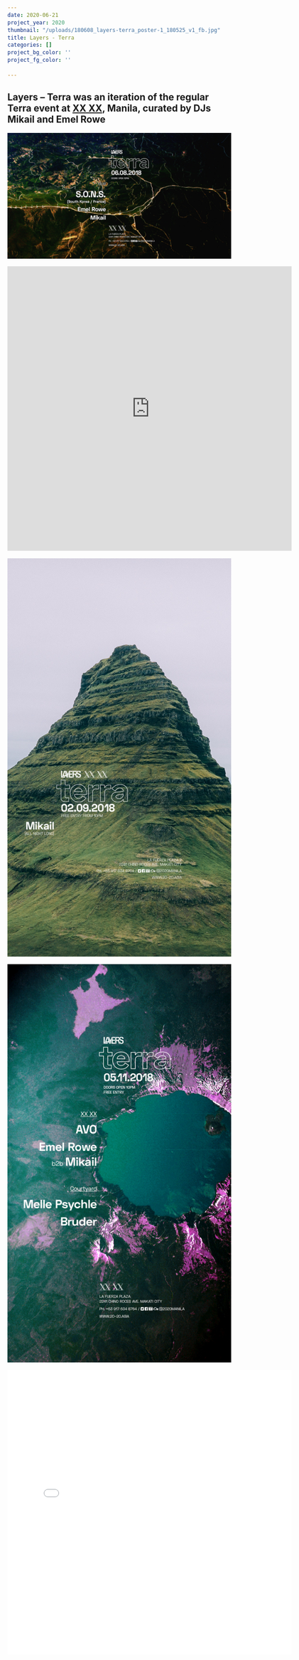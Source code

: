 ```yaml
---
date: 2020-06-21
project_year: 2020
thumbnail: "/uploads/180608_layers-terra_poster-1_180525_v1_fb.jpg"
title: Layers - Terra
categories: []
project_bg_color: ''
project_fg_color: ''

---
```

## Layers – Terra was an iteration of the regular Terra event at [XX XX](20-20.asia "XX XX"), Manila, curated by DJs Mikail and Emel Rowe

![](/uploads/180608_layers-terra_poster-1_180525_v1_fb.jpg)

<div class="video-responsive video-square"> <iframe src="https://player.vimeo.com/video/431138893" width="640" height="640" frameborder="0" allow="autoplay; fullscreen" allowfullscreen></iframe> </div>

![](/uploads/180209_layers-terra_poster-1_180209_v2_story.jpg)

![](/uploads/180511_layers-terra_poster-1_180507_v2_story.jpg)  
<div class="video-responsive video-square"> <iframe src="[https://player.vimeo.com/video/431138909](https://player.vimeo.com/video/431138909 "https://player.vimeo.com/video/431138909")" width="640" height="640" frameborder="0" allow="autoplay; fullscreen" allowfullscreen></iframe> </div>